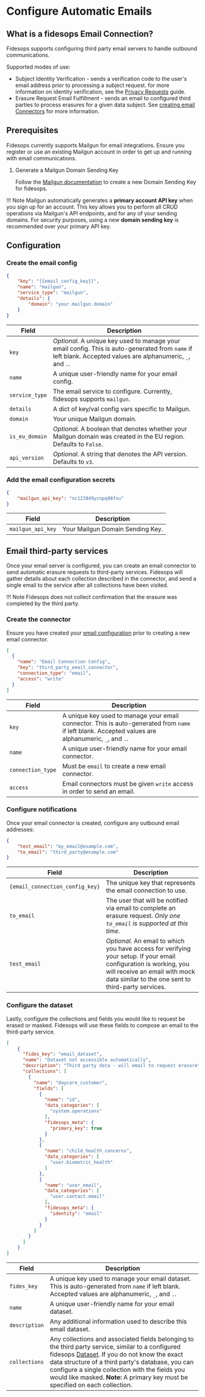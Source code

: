 # Configure Automatic Emails
## What is a fidesops Email Connection?

Fidesops supports configuring third party email servers to handle outbound communications.

Supported modes of use:

- Subject Identity Verification - sends a verification code to the user's email address prior to processing a subject request. for more information on identity verification, see the [Privacy Requests](privacy_requests.md#subject-identity-verification) guide.
- Erasure Request Email Fulfillment - sends an email to configured third parties to process erasures for a given data subject.  See [creating email Connectors](#email-third-party-services) for more information.

## Prerequisites

Fidesops currently supports Mailgun for email integrations. Ensure you register or use an existing Mailgun account in order to get up and running with email communications.

1. Generate a Mailgun Domain Sending Key

    Follow the [Mailgun documentation](https://documentation.mailgun.com/en/latest/api-intro.html#authentication-1) to create a new Domain Sending Key for fidesops. 

!!! Note 
    Mailgun automatically generates a **primary account API key** when you sign up for an account. This key allows you to perform all CRUD operations via Mailgun's API endpoints, and for any of your sending domains. For security purposes, using a new **domain sending key** is recommended over your primary API key.

## Configuration

### Create the email config

```json title="<code>POST api/v1/email/config"
{
    "key": "{{email_config_key}}",
    "name": "mailgun",
    "service_type": "mailgun",
    "details": {
        "domain": "your.mailgun.domain"
    }
}
```

| Field | Description |
|----|----|
| `key` | *Optional.* A unique key used to manage your email config. This is auto-generated from `name` if left blank. Accepted values are alphanumeric, `_`, and `.`. |
| `name` | A unique user-friendly name for your email config. |
| `service_type` | The email service to configure. Currently, fidesops supports `mailgun`. |
| `details` | A dict of key/val config vars specific to Mailgun. |
| `domain` | Your unique Mailgun domain. |
| `is_eu_domain` | *Optional.* A boolean that denotes whether your Mailgun domain was created in the EU region. Defaults to `False`. |
| `api_version` | *Optional.* A string that denotes the API version. Defaults to `v3`. |


### Add the email configuration secrets 

```json title="<code>POST api/v1/email/config/{email_config_key}/secret"
{
    "mailgun_api_key": "nc123849ycnpq98fnu"
}

```

| Field | Description |
|---|----|
| `mailgun_api_key` | Your Mailgun Domain Sending Key. |

## Email third-party services

Once your email server is configured, you can create an email connector to send automatic erasure requests to third-party services. Fidesops will gather details about each collection described in the connector, and send a single email to the service after all collections have been visited. 

!!! Note
    Fidesops does not collect confirmation that the erasure was completed by the third party.


### Create the connector

Ensure you have created your [email configuration](#configuration) prior to creating a new email connector.

```json title="<code>PATCH api/v1/connection</code>"
[
  { 
    "name": "Email Connection Config",
    "key": "third_party_email_connector",
    "connection_type": "email",
    "access": "write"
  }
]
```

| Field | Description |
|----|----|
| `key` | A unique key used to manage your email connector. This is auto-generated from `name` if left blank. Accepted values are alphanumeric, `_`, and `.`. |
| `name` | A unique user-friendly name for your email connector. |
| `connection_type` | Must be `email` to create a new email connector. |
| `access` | Email connectors must be given `write` access in order to send an email. |


### Configure notifications

Once your email connector is created, configure any outbound email addresses:

```json title="<code>PUT api/v1/connection/{email_connection_config_key}/secret</code>" 
{
    "test_email": "my_email@example.com",
    "to_email": "third_party@example.com"
}
```

| Field | Description |
|----|----|
| `{email_connection_config_key}` | The unique key that represents the email connection to use. |
| `to_email` | The user that will be notified via email to complete an erasure request. *Only one `to_email` is supported at this time.* |
| `test_email` | *Optional.* An email to which you have access for verifying your setup. If your email configuration is working, you will receive an email with mock data similar to the one sent to third-party services. |

### Configure the dataset

Lastly, configure the collections and fields you would like to request be erased or masked. Fidesops will use these fields to compose an email to the third-party service. 

```json title="<code>PUT api/v1/connection/{email_connection_config_key}/dataset" 
[
    {
      "fides_key": "email_dataset",
      "name": "Dataset not accessible automatically",
      "description": "Third party data - will email to request erasure",
      "collections": [
        {
          "name": "daycare_customer",
          "fields": [
            {
              "name": "id",
              "data_categories": [
                "system.operations"
              ],
              "fidesops_meta": {
                "primary_key": true
              }
            },
            {
              "name": "child_health_concerns",
              "data_categories": [
                "user.biometric_health"
              ]
            },
            {
              "name": "user_email",
              "data_categories": [
                "user.contact.email"
              ],
              "fidesops_meta": {
                "identity": "email"
              }
            }
          ]
        }
      ]
    }
]
```

| Field | Description |
|----|----|
| `fides_key` | A unique key used to manage your email dataset. This is auto-generated from `name` if left blank. Accepted values are alphanumeric, `_`, and `.`. |
| `name` | A unique user-friendly name for your email dataset. |
| `description` | Any additional information used to describe this email dataset. |
| `collections` | Any collections and associated fields belonging to the third party service, similar to a configured fidesops [Dataset](datasets.md). If you do not know the exact data structure of a third party's database, you can configure a single collection with the fields you would like masked. **Note:** A primary key must be specified on each collection. |